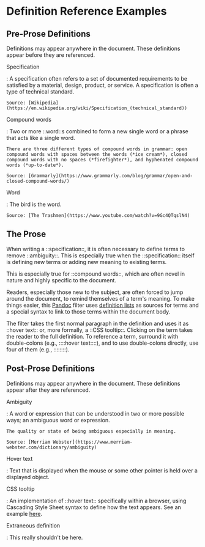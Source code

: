# Definition Reference Examples

## Pre-Prose Definitions

Definitions may appear anywhere in the document. These definitions appear before they are referenced.

Specification

:   A specification often refers to a set of documented requirements to be satisfied by a material, design, product, or service. A specification is often a type of technical standard.

    Source: [Wikipedia](https://en.wikipedia.org/wiki/Specification_(technical_standard))

Compound words

:   Two or more ::word::s combined to form a new single word or a phrase that acts like a single word.

    There are three different types of compound words in grammar: open compound words with spaces between the words (*ice cream*), closed compound words with no spaces (*firefighter*), and hyphenated compound words (*up-to-date*).

    Source: [Grammarly](https://www.grammarly.com/blog/grammar/open-and-closed-compound-words/)

Word

:   The bird is the word.

    Source: [The Trashmen](https://www.youtube.com/watch?v=9Gc4QTqslN4)

## The Prose

When writing a ::specification::, it is often necessary to define terms to remove ::ambiguity::. This is especially true when the ::specification:: itself is defining new terms or adding new meaning to existing terms.

This is especially true for ::compound words::, which are often novel in nature and highly specific to the document.

Readers, especially those new to the subject, are often forced to jump around the document, to remind themselves of a term's meaning. To make things easier, this [Pandoc](https://pandoc.org/) filter uses [definition lists](https://pandoc.org/MANUAL.html#definition-lists) as sources for terms and a special syntax to link to those terms within the document body.

The filter takes the first normal paragraph in the definition and uses it as ::hover text:: or, more formally, a ::CSS tooltip::. Clicking on the term takes the reader to the full definition. To reference a term, surround it with double-colons (e.g., ::::hover text::::), and to use double-colons directly, use four of them (e.g., ::::::::).

## Post-Prose Definitions

Definitions may appear anywhere in the document. These definitions appear after they are referenced.

Ambiguity

:   A word or expression that can be understood in two or more possible ways; an ambiguous word or expression.

    The quality or state of being ambiguous especially in meaning.

    Source: [Merriam Webster](https://www.merriam-webster.com/dictionary/ambiguity)

Hover text

:   Text that is displayed when the mouse or some other pointer is held over a displayed object.

CSS tooltip

:   An implementation of ::hover text:: specifically within a browser, using Cascading Style Sheet syntax to define how the text appears. See an example [here](https://www.w3schools.com/css/css_tooltip.asp).

Extraneous definition

:   This really shouldn't be here.
